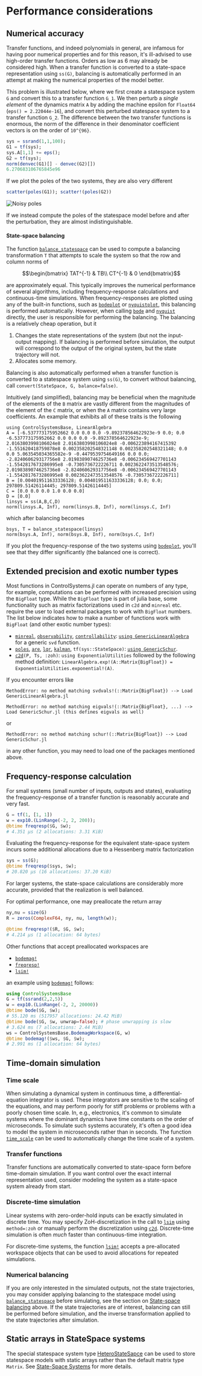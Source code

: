 # Performance considerations

## Numerical accuracy
Transfer functions, and indeed polynomials in general, are infamous for having poor numerical properties and for this reason, it's ill-advised to use high-order transfer functions. Orders as low as 6 may already be considered high. When a transfer function is converted to a state-space representation using `ss(G)`, balancing is automatically performed in an attempt at making the numerical properties of the model better.

This problem is illustrated below, where we first create a statespace system ``G`` and convert this to a transfer function ``G_1``. We then perturb a *single element* of the dynamics matrix ``A`` by adding the machine epsilon for `Float64` (`eps() = 2.22044e-16`), and convert this perturbed statespace system to a transfer function ``G_2``. The difference between the two transfer functions is enormous, the norm of the difference in their denominator coefficient vectors is on the order of ``10^{96}``.

```julia
sys = ssrand(1,1,100);
G1 = tf(sys);
sys.A[1,1] += eps();
G2 = tf(sys);
norm(denvec(G1)[] - denvec(G2)[])
6.270683106765845e96
```
If we plot the poles of the two systems, they are also very different
```julia
scatter(poles(G1)); scatter!(poles(G2))
```
![Noisy poles](https://user-images.githubusercontent.com/3797491/215962177-38447944-6cca-4070-95ea-7f3829efee2e.png)

If we instead compute the poles of the statespace model before and after the perturbation, they are almost indistinguishable.

#### State-space balancing

The function [`balance_statespace`](@ref) can be used to compute a balancing transformation ``T`` that attempts to scale the system so that the row and column norms of
```math
\begin{bmatrix}
TAT^{-1} & TB\\
CT^{-1} & 0
\end{bmatrix}
```
are approximately equal. This typically improves the numerical performance of several algorithms, including frequency-response calculations and continuous-time simulations. When frequency-responses are plotted using any of the built-in functions, such as [`bodeplot`](@ref) or [`nyquistplot`](@ref), this balancing is performed automatically. However, when calling [`bode`](@ref) and [`nyquist`](@ref) directly, the user is responsible for performing the balancing. The balancing is a relatively cheap operation, but it
1. Changes the state representations of the system (but not the input-output mapping). If balancing is performed before simulation, the output will correspond to the output of the original system, but the state trajectory will not.
2. Allocates some memory.

Balancing is also automatically performed when a transfer function is converted to a statespace system using `ss(G)`, to convert without balancing, call `convert(StateSpace, G, balance=false)`.

Intuitively (and simplified), balancing may be beneficial when the magnitude of the elements of the ``B`` matrix are vastly different from the magnitudes of the element of the ``C`` matrix, or when the ``A`` matrix contains very large coefficients. An example that exhibits all of these traits is the following
```@example BALANCE
using ControlSystemsBase, LinearAlgebra
A = [-6.537773175952662 0.0 0.0 0.0 -9.892378564622923e-9 0.0; 0.0 -6.537773175952662 0.0 0.0 0.0 -9.892378564622923e-9; 2.0163803998106024e8 2.0163803998106024e8 -0.006223894167415392 -1.551620418759878e8 0.002358202548321148 0.002358202548321148; 0.0 0.0 5.063545034365582e-9 -0.4479539754649166 0.0 0.0; -2.824060629317756e8 2.0198389074625736e8 -0.006234569427701143 -1.5542817673286995e8 -0.7305736722226711 0.0023622473513548576; 2.0198389074625736e8 -2.824060629317756e8 -0.006234569427701143 -1.5542817673286995e8 0.0023622473513548576 -0.7305736722226711]
B = [0.004019511633336128; 0.004019511633336128; 0.0; 0.0; 297809.51426114445; 297809.51426114445]
C = [0.0 0.0 0.0 1.0 0.0 0.0]
D = [0.0]
linsys = ss(A,B,C,D)
norm(linsys.A, Inf), norm(linsys.B, Inf), norm(linsys.C, Inf)
```
which after balancing becomes
```@example BALANCE
bsys, T = balance_statespace(linsys)
norm(bsys.A, Inf), norm(bsys.B, Inf), norm(bsys.C, Inf)
```
If you plot the frequency-response of the two systems using [`bodeplot`](@ref), you'll see that they differ significantly (the balanced one is correct).

## Extended precision and exotic number types
Most functions in ControlSystems.jl can operate on numbers of any type, for example, computations can be performed with increased precision using the `BigFloat` type. While the `BigFloat` type is part of julia base, some functionality such as matrix factorizations used in `c2d` and `minreal` etc. require the user to load external packages to work with `BigFloat` numbers. The list below indicates how to make a number of functions work with `BigFloat` (and other exotic number types):
- [`minreal`](@ref), [`observability`](@ref), [`controllability`](@ref): [`using GenericLinearAlgebra`](https://github.com/JuliaLinearAlgebra/GenericLinearAlgebra.jl) for a generic `svd` function.
- [`poles`](@ref), [`are`](@ref), [`lqr`](@ref), [`kalman`](@ref), `tf(sys::StateSpace)`: [`using GenericSchur`](https://github.com/RalphAS/GenericSchur.jl).
- [`c2d`](@ref)`(P, Ts, :zoh)`: `using ExponentialUtilities` followed by the following method definition: `LinearAlgebra.exp!(A::Matrix{BigFloat}) = ExponentialUtilities.exponential!(A)`.

If you encounter errors like
```
MethodError: no method matching svdvals!(::Matrix{BigFloat}) --> Load GenericLinearAlgebra.jl
```
```
MethodError: no method matching eigvals!(::Matrix{BigFloat}, ...) --> Load GenericSchur.jl (this defines eigvals as well)
```
or 
```
MethodError: no method matching schur!(::Matrix{BigFloat}) --> Load GenericSchur.jl
```
in any other function, you may need to load one of the packages mentioned above.


## Frequency-response calculation
For small systems (small number of inputs, outputs and states), evaluating the frequency-response of a transfer function is reasonably accurate and very fast.

```julia
G = tf(1, [1, 1])
w = exp10.(LinRange(-2, 2, 200));
@btime freqresp($G, $w);
# 4.351 μs (2 allocations: 3.31 KiB)
```
Evaluating the frequency-response for the equivalent state-space system incurs some additional allocations due to a Hessenberg matrix factorization

```julia
sys = ss(G);
@btime freqresp($sys, $w);
# 20.820 μs (16 allocations: 37.20 KiB)
```

For larger systems, the state-space calculations are considerably more accurate, provided that the realization is well balanced.

For optimal performance, one may preallocate the return array
```julia
ny,nu = size(G)
R = zeros(ComplexF64, ny, nu, length(w));

@btime freqresp!($R, $G, $w);
# 4.214 μs (1 allocation: 64 bytes)
```

Other functions that accept preallocated workspaces are
- [`bodemag!`](@ref)
- [`freqresp!`](@ref)
- [`lsim!`](@ref)

an example using [`bodemag!`](@ref) follows:
```julia
using ControlSystemsBase
G = tf(ssrand(2,2,5))
w = exp10.(LinRange(-2, 2, 20000))
@btime bode($G, $w);
# 55.120 ms (517957 allocations: 24.42 MiB)
@btime bode($G, $w, unwrap=false); # phase unwrapping is slow
# 3.624 ms (7 allocations: 2.44 MiB)
ws = ControlSystemsBase.BodemagWorkspace(G, w)
@btime bodemag!($ws, $G, $w);
# 2.991 ms (1 allocation: 64 bytes)
```



## Time-domain simulation

### Time scale
When simulating a dynamical system in continuous time, a differential-equation integrator is used. These integrators are sensitive to the scaling of the equations, and may perform poorly for stiff problems or problems with a poorly chosen time scale. In, e.g., electronics, it's common to simulate systems where the dominant dynamics have time constants on the order of microseconds. To simulate such systems accurately, it's often a good idea to model the system in microseconds rather than in seconds. The function [`time_scale`](@ref) can be used to automatically change the time scale of a system.

### Transfer functions
Transfer functions are automatically converted to state-space form before time-domain simulation. If you want control over the exact internal representation used, consider modeling the system as a state-space system already from start. 

### Discrete-time simulation
Linear systems with zero-order-hold inputs can be exactly simulated in discrete time. You may specify ZoH-discretization in the call to [`lsim`](@ref) using `method=:zoh` or manually perform the discretization using [`c2d`](@ref). Discrete-time simulation is often *much* faster than continuous-time integration.

For discrete-time systems, the function [`lsim!`](@ref) accepts a pre-allocated workspace objects that can be used to avoid allocations for repeated simulations.

### Numerical balancing
If you are only interested in the simulated outputs, not the state trajectories, you may consider applying balancing to the statespace model using [`balance_statespace`](@ref) before simulating, see the section on [State-space balancing](@ref) above. If the state trajectories are of interest, balancing can still be performed before simulation, and the inverse transformation applied to the state trajectories after simulation.

## Static arrays in StateSpace systems
The special statespace system type [HeteroStateSapce](@ref) can be used to store statespace models with static arrays rather than the default matrix type `Matrix`. See [State-Space Systems](@ref) for more details.